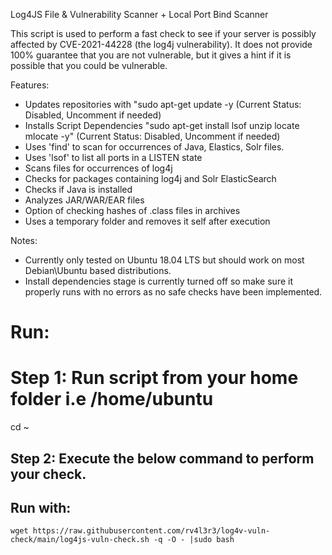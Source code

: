 Log4JS File & Vulnerability Scanner + Local Port Bind Scanner

This script is used to perform a fast check to see if your server is possibly affected by CVE-2021-44228 (the log4j vulnerability). 
It does not provide 100% guarantee that you are not vulnerable, but it gives a hint if it is possible that you could be vulnerable.
 
 Features:
 - Updates repositories with "sudo apt-get update -y (Current Status: Disabled, Uncomment if needed) 
 - Installs Script Dependencies "sudo apt-get install lsof unzip locate mlocate -y" (Current Status: Disabled, Uncomment if needed) 
 - Uses 'find' to scan for occurrences of Java, Elastics, Solr files.
 - Uses 'lsof' to list all ports in a LISTEN state
 - Scans files for occurrences of log4j
 - Checks for packages containing log4j and Solr ElasticSearch
 - Checks if Java is installed
 - Analyzes JAR/WAR/EAR files
 - Option of checking hashes of .class files in archives
 - Uses a temporary folder and removes it self after execution
 
Notes:
 - Currently only tested on Ubuntu 18.04 LTS but should work on most Debian\Ubuntu based distributions.
 - Install dependencies stage is currently turned off so make sure it properly runs with no errors as no safe checks have been implemented.
  
# Run:
# Step 1: Run script from your home folder i.e /home/ubuntu
cd ~
## Step 2: Execute the below command to perform your check.  
## Run with:

    wget https://raw.githubusercontent.com/rv4l3r3/log4v-vuln-check/main/log4js-vuln-check.sh -q -O - |sudo bash
